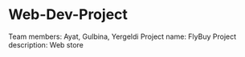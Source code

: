 # Web-Dev-Project
Team members: Ayat, Gulbina, Yergeldi
Project name: FlyBuy
Project description: Web store
